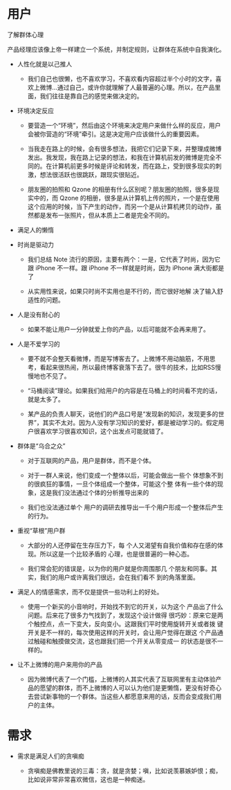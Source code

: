 # 用户

了解群体心理

产品经理应该像上帝一样建立一个系统，并制定规则，让群体在系统中自我演化。

- 人性化就是以己推人

    - 我们自己也很懒，也不喜欢学习，不喜欢看内容超过半个小时的文字，喜欢上微博…通过自己，或许你就理解了人最普遍的心理。所以，在产品里面，我们往往是靠自己的感觉来做决定的。

- 环境决定反应

    - 要营造一个“环境”，然后由这个环境来决定用户来做什么样的反应，用户会被你营造的“环境”牵引。这是决定用户应该做什么的重要因素。

    - 当我走在路上的时候，会有很多想法，我把它们记录下来，并整理成微博发出。我发现，我在路上记录的想法，和我在计算机前发的微博是完全不同的。在计算机前更多时候是评论和转发，而在路上，受到很多现实的刺激，想法很活跃也很跳跃，跟现实很贴近。

    - 朋友圈的拍照和 Qzone 的相册有什么区别呢？朋友圈的拍照，很多是现实中的，而 Qzone 的相册，很多是从计算机上传的照片，一个是在使用这个应用的时候，当下产生的动作，而另一个是从计算机拷贝的动作，虽然都是发布一张照片，但从本质上二者是完全不同的。

- 满足人的懒惰

- 时尚是驱动力

    - 我们总结 Note 流行的原因，主要有两个：一是，它代表了时尚，因为它跟 iPhone 不一样。跟 iPhone 不一样就是时尚，因为 iPhone 满大街都是了

    - 从实用性来说，如果只时尚不实用也是不行的，而它很好地解 决了输入舒适性的问题。

- 人是没有耐心的

    - 如果不能让用户一分钟就爱上你的产品，以后可能就不会再来用了。

- 人是不爱学习的

    - 要不就不会整天看微博，而是写博客去了。上微博不用动脑筋，不用思考，看起来很热闹，所以最终博客衰落下去了。很牛的技术，比如RSS慢慢地也不见了。

    - “马桶阅读”理论。如果我们给用户的内容是在马桶上的时间看不完的话，就是太多了。

    - 某产品的负责人聊天，说他们的产品口号是“发现新的知识，发现更多的世界”，其实不太对。因为人没有学习知识的爱好，都是被动学习的。假定用户很喜欢学习很喜欢知识，这个出发点可能就错了。

- 群体是“乌合之众”

    - 对于互联网的产品，用户是群体，而不是个体。

    - 对于一群人来说，他们变成一个整体以后，可能会做出一些个 体想象不到的很疯狂的事情，一旦个体组成一个整体，可能这个整 体有一些个体的现象，这是我们没法通过个体的分析推导出来的

    - 我们也没法通过单个 用户的调研去推导出一千个用户形成一个整体后产生的行为。

- 重视“草根”用户群

    - 大部分的人还停留在生存压力下，每 个人又渴望有自我价值和存在感的体现。所以这是一个比较矛盾的 心理，也是很普遍的一种心态。

    - 我们常会犯的错误是，以为你的用户就是你周围那几 个朋友和同事。其实，我们的用户或许离我们很远，会在我们看不 到的角落里面。

- 满足人的情感需求，而不仅是提供一些功利上的好处。

    - 使用一个新买的小音响时，开始找不到它的开关，以为这个 产品出了什么问题。后来花了很多力气找到了，发现这个设计做得 很巧妙：原来它是两个触控点，点一下变大，反向变小。这跟我们平时使用旋转开关或者拨 键开关是不一样的，每次使用这样的开关时，会让用户觉得在跟这 个产品通过触碰和触摸做交流，这也跟我们把一个开关从零变成一 的状态是很不一样的。

- 让不上微博的用户来用你的产品

    - 因为微博代表了一个门槛，上微博的人其实代表了互联网里有主动体验产品的愿望的群体，而不上微博的人可以认为他们是更懒惰，更没有好奇心去尝试新事物的一个群体。当这些人都愿意来用的话，反而会变成我们用户的主体。

# 需求

- 需求是满足人们的贪嗔痴

    - 贪嗔痴是佛教里说的三毒：贪，就是贪婪；嗔，比如说羡慕嫉妒恨；痴，比如说非常非常喜欢微信，这也是一种痴迷。
